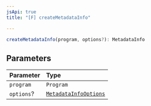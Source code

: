```yaml
---
jsApi: true
title: "[F] createMetadataInfo"

---
```

```ts
createMetadataInfo(program, options?): MetadataInfo
```

## Parameters

| Parameter | Type |
| :------ | :------ |
| `program` | `Program` |
| `options`? | [`MetadataInfoOptions`](../interfaces/MetadataInfoOptions.md) |
